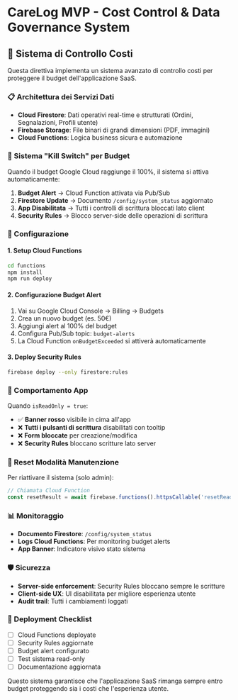 # CareLog MVP - Cost Control & Data Governance System

## 🎯 Sistema di Controllo Costi

Questa direttiva implementa un sistema avanzato di controllo costi per proteggere il budget dell'applicazione SaaS.

### 📋 Architettura dei Servizi Dati

- **Cloud Firestore**: Dati operativi real-time e strutturati (Ordini, Segnalazioni, Profili utente)
- **Firebase Storage**: File binari di grandi dimensioni (PDF, immagini)
- **Cloud Functions**: Logica business sicura e automazione

### 🚨 Sistema "Kill Switch" per Budget

Quando il budget Google Cloud raggiunge il 100%, il sistema si attiva automaticamente:

1. **Budget Alert** → Cloud Function attivata via Pub/Sub
2. **Firestore Update** → Documento `/config/system_status` aggiornato
3. **App Disabilitata** → Tutti i controlli di scrittura bloccati lato client
4. **Security Rules** → Blocco server-side delle operazioni di scrittura

### 🔧 Configurazione

#### 1. Setup Cloud Functions
```bash
cd functions
npm install
npm run deploy
```

#### 2. Configurazione Budget Alert
1. Vai su Google Cloud Console → Billing → Budgets
2. Crea un nuovo budget (es. 50€)
3. Aggiungi alert al 100% del budget
4. Configura Pub/Sub topic: `budget-alerts`
5. La Cloud Function `onBudgetExceeded` si attiverà automaticamente

#### 3. Deploy Security Rules
```bash
firebase deploy --only firestore:rules
```

### 📱 Comportamento App

Quando `isReadOnly = true`:
- ✅ **Banner rosso** visibile in cima all'app
- ❌ **Tutti i pulsanti di scrittura** disabilitati con tooltip
- ❌ **Form bloccate** per creazione/modifica
- ❌ **Security Rules** bloccano scritture lato server

### 🔄 Reset Modalità Manutenzione

Per riattivare il sistema (solo admin):
```javascript
// Chiamata Cloud Function
const resetResult = await firebase.functions().httpsCallable('resetReadOnlyMode')();
```

### 📊 Monitoraggio

- **Documento Firestore**: `/config/system_status`
- **Logs Cloud Functions**: Per monitoring budget alerts
- **App Banner**: Indicatore visivo stato sistema

### 🛡️ Sicurezza

- **Server-side enforcement**: Security Rules bloccano sempre le scritture
- **Client-side UX**: UI disabilitata per migliore esperienza utente
- **Audit trail**: Tutti i cambiamenti loggati

### 🚀 Deployment Checklist

- [ ] Cloud Functions deployate
- [ ] Security Rules aggiornate
- [ ] Budget alert configurato
- [ ] Test sistema read-only
- [ ] Documentazione aggiornata

Questo sistema garantisce che l'applicazione SaaS rimanga sempre entro budget proteggendo sia i costi che l'esperienza utente.